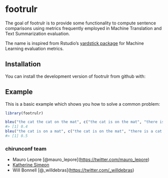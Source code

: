 
<!-- README.md is generated from README.Rmd. Please edit that file -->

# footrulr

<!-- badges: start -->

<!-- badges: end -->

The goal of footrulr is to provide some functionality to compute
sentence comparisons using metrics frequently employed in Machine
Translation and Text Summarization evaluation.

The name is inspired from Rstudio’s [yardstick
package](https://tidymodels.github.io/yardstick/) for Machine Learning
evaluation metrics.

## Installation

You can install the development version of footrulr from github with:

## Example

This is a basic example which shows you how to solve a common problem:

``` r
library(footrulr)

bleu("the cat the cat on the mat", c("the cat is on the mat", "there is a cat on the mat"), n = 3)
#> [1] 0.4
bleu("the cat is on a mat", c("the cat is on the mat", "there is a cat on the mat"), n = 3)
#> [1] 0.5
```

### chirunconf team

  - Mauro Lepore
    \[@mauro\_lepore\](<https://twitter.com/mauro_lepore>)  
  - [Katherine Simeon](https://katherinesimeon.github.io/)  
  - Will Bonnell \[@\_willdebras\](<https://twitter.com/_willdebras>)
